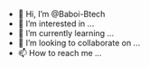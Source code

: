 - 👋 Hi, I’m @Baboi-Btech
- 👀 I’m interested in ...
- 🌱 I’m currently learning ...
- 💞️ I’m looking to collaborate on ...
- 📫 How to reach me ...

<!---
Baboi-Btech/Baboi-Btech is a ✨ special ✨ repository because its `README.md` (this file) appears on your GitHub profile.
You can click the Preview link to take a look at your changes.
--->
